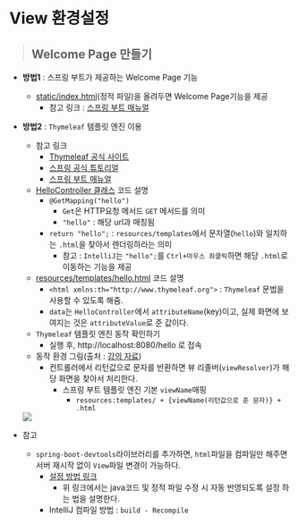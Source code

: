 # View 환경설정


> ## Welcome Page 만들기

+ **방법1** : 스프링 부트가 제공하는 Welcome Page 기능 
    + [static/index.html](https://github.com/journeytorainbow/spring_boot_study/blob/master/hello-spring/src/main/resources/static/index.html)(정적 파일)을 올려두면 Welcome Page기능을 제공
        + 참고 링크 : [스프링 부트 매뉴얼](https://docs.spring.io/spring-boot/docs/current/reference/html/spring-boot-features.html#boot-features-webflux-welcome-page)

+ **방법2** : `Thymeleaf` 템플릿 엔진 이용
    + 참고 링크
        + [Thymeleaf 공식 사이트](https://www.thymeleaf.org/)
        + [스프링 공식 튜토리얼](https://spring.io/guides/gs/serving-web-content/)
        + [스프링 부트 매뉴얼](https://docs.spring.io/spring-boot/docs/2.3.1.RELEASE/reference/html/spring-boot-features.html#boot-features-spring-mvc-template-engines)
    + [HelloController 클래스](https://github.com/journeytorainbow/spring_boot_study/blob/master/hello-spring/src/main/java/hello/hellospring/controller/HelloController.java) 코드 설명
        + `@GetMapping("hello")`
            + `Get`은 HTTP요청 메서드 `GET` 메서드를 의미 
            + `"hello"` : 해당 url과 매칭됨
        + `return "hello";` : `resources/templates`에서 문자열(`hello`)와 일치하는 `.html`을 찾아서 렌더링하라는 의미
            + 참고 : `IntelliJ`는 `"hello";`를 `Ctrl+마우스 좌클릭`하면 해당 `.html`로 이동하는 기능을 제공 
    + [resources/templates/hello.html](https://github.com/journeytorainbow/spring_boot_study/blob/master/hello-spring/src/main/resources/templates/hello.html) 코드 설명
        + `<html xmlns:th="http://www.thymeleaf.org">` : `Thymeleaf` 문법을 사용할 수 있도록 해줌.
        + `data`는 `HelloController`에서 `attributeName`(key)이고, 실제 화면에 보여지는 것은 `attributeValue`로 준 값이다.
    + `Thymeleaf` 템플릿 엔진 동작 확인하기
        + 실행 후, http://localhost:8080/hello 로 접속
    + 동작 환경 그림(출처 : [강의 자료](https://www.inflearn.com/course/%EC%8A%A4%ED%94%84%EB%A7%81-%EC%9E%85%EB%AC%B8-%EC%8A%A4%ED%94%84%EB%A7%81%EB%B6%80%ED%8A%B8/lecture/49605?tab=curriculum&speed=2))
        + 컨트롤러에서 리턴값으로 문자를 반환하면 뷰 리졸버(`viewResolver`)가 해당 화면을 찾아서 처리한다.
            + 스프링 부트 템플릿 엔진 기본 `viewName`매핑
                + `resources:templates/ + {viewName(리턴값으로 준 문자)} + .html`

    <img src="https://github.com/journeytorainbow/spring_boot_study/blob/master/%ED%94%84%EB%A1%9C%EC%A0%9D%ED%8A%B8_%ED%99%98%EA%B2%BD%EC%84%A4%EC%A0%95/img/img_10.JPG?raw=true">

+ 참고
    + `spring-boot-devtools`라이브러리를 추가하면, `html`파일을 컴파일만 해주면 서버 재시작 없이 `View`파일 변경이 가능하다.
        + [설정 방법 링크](https://lejewk.github.io/springboot-devtool/)
            + 위 링크에서는 java코드 및 정적 파일 수정 시 자동 반영되도록 설정 하는 법을 설명한다.
        + IntelliJ 컴파일 방법 : `build - Recompile`